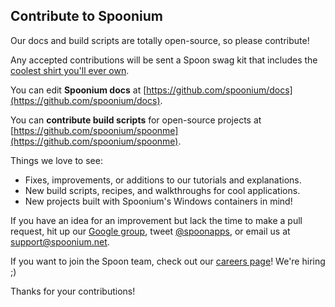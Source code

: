## Contribute to Spoonium

Our docs and build scripts are totally open-source, so please contribute!

Any accepted contributions will be sent a Spoon swag kit that includes the [coolest shirt you'll ever own](https://twitter.com/iamkeir/status/492338567122010112/photo/1).

You can edit **Spoonium docs** at [https://github.com/spoonium/docs](https://github.com/spoonium/docs).

You can **contribute build scripts** for open-source projects at [https://github.com/spoonium/spoonme](https://github.com/spoonium/spoonme).

Things we love to see:

- Fixes, improvements, or additions to our tutorials and explanations.
- New build scripts, recipes, and walkthroughs for cool applications.
- New projects built with Spoonium's Windows containers in mind!

If you have an idea for an improvement but lack the time to make a pull request, hit up our [Google group](https://groups.google.com/forum/#!forum/spoonium-user), tweet [@spoonapps](http://twitter.com/spoonapps), or email us at support@spoonium.net.

If you want to join the Spoon team, check out our [careers page](http://spoon.net/careers)! We're hiring ;)

Thanks for your contributions!